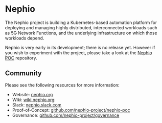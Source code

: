 # Nephio

The Nephio project is building a Kubernetes-based automation platform for
deploying and managing highly distributed, interconnected workloads such as 5G
Network Functions, and the underlying infrastructure on which those workloads
depend.

Nephio is very early in its development; there is no release yet. However if you
wish to experiment with the project, please take a look at the [Nephio
POC](https://github.com/nephio-project/nephio-poc) repository.

## Community

Please see the following resources for more information:
  * Website: [nephio.org](https://nephio.org)
  * Wiki: [wiki.nephio.org](https://wiki.nephio.org)
  * Slack: [nephio.slack.com](https://nephio.slack.com)
  * Proof-of-Concept:
    [github.com/nephio-project/nephio-poc](https://github.com/nephio-project/nephio-poc)
  * Governance:
    [github.com/nephio-project/governance](https://github.com/nephio-project/governance)

